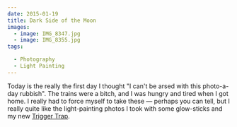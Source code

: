 ```yaml
---
date: 2015-01-19
title: Dark Side of the Moon
images:
  - image: IMG_8347.jpg
  - image: IMG_8355.jpg
tags:

  - Photography
  - Light Painting
---
```

Today is the really the first day I thought "I can't be arsed with this photo-a-day rubbish". The trains were a bitch, and I was hungry and tired when I got home. I really had to force myself to take these — perhaps you can tell, but I really quite like the light-painting photos I took with some glow-sticks and my new [Trigger Trap](http://triggertrap.com/). 